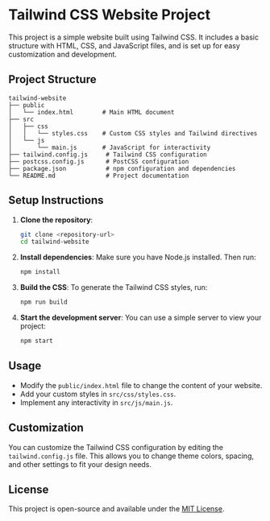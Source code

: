 # Tailwind CSS Website Project

This project is a simple website built using Tailwind CSS. It includes a basic structure with HTML, CSS, and JavaScript files, and is set up for easy customization and development.

## Project Structure

```
tailwind-website
├── public
│   └── index.html        # Main HTML document
├── src
│   ├── css
│   │   └── styles.css    # Custom CSS styles and Tailwind directives
│   └── js
│       └── main.js       # JavaScript for interactivity
├── tailwind.config.js     # Tailwind CSS configuration
├── postcss.config.js      # PostCSS configuration
├── package.json           # npm configuration and dependencies
└── README.md              # Project documentation
```

## Setup Instructions

1. **Clone the repository**:
   ```bash
   git clone <repository-url>
   cd tailwind-website
   ```

2. **Install dependencies**:
   Make sure you have Node.js installed. Then run:
   ```bash
   npm install
   ```

3. **Build the CSS**:
   To generate the Tailwind CSS styles, run:
   ```bash
   npm run build
   ```

4. **Start the development server**:
   You can use a simple server to view your project:
   ```bash
   npm start
   ```

## Usage

- Modify the `public/index.html` file to change the content of your website.
- Add your custom styles in `src/css/styles.css`.
- Implement any interactivity in `src/js/main.js`.

## Customization

You can customize the Tailwind CSS configuration by editing the `tailwind.config.js` file. This allows you to change theme colors, spacing, and other settings to fit your design needs.

## License

This project is open-source and available under the [MIT License](LICENSE).